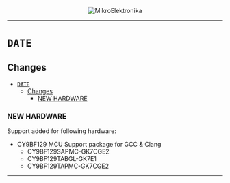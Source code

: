 <p align="center">
  <img src="http://www.mikroe.com/img/designs/beta/logo_small.png?raw=true" alt="MikroElektronika"/>
</p>

---

# `DATE`

## Changes

- [`DATE`](#date)
  - [Changes](#changes)
    - [NEW HARDWARE](#new-hardware)

### NEW HARDWARE

Support added for following hardware:

+ CY9BF129 MCU Support package for GCC & Clang
  + CY9BF129SAPMC-GK7CGE2
  + CY9BF129TABGL-GK7E1
  + CY9BF129TAPMC-GK7CGE2

---
